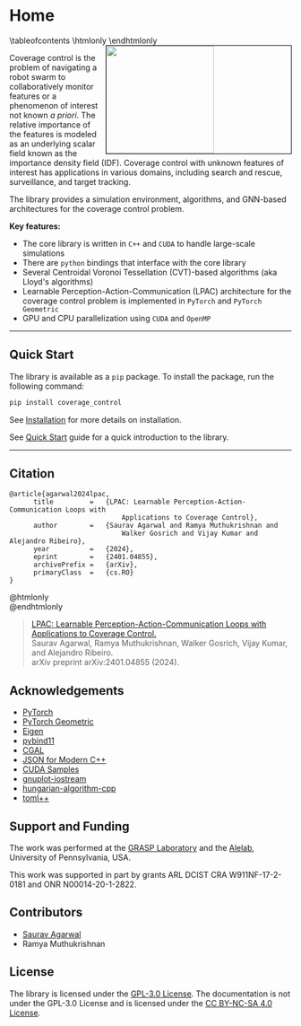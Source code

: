 # Home
\tableofcontents
\htmlonly
<img style="float: right;width: 20vw; min-width: 330px;border:1px solid #000000; margin-left: 0.5em; " src="LPAC.gif"/>
\endhtmlonly

Coverage control is the problem of navigating a robot swarm to collaboratively monitor features or a phenomenon of interest not known _a priori_.
The relative importance of the features is modeled as an underlying scalar field known as the importance density field (IDF).
Coverage control with unknown features of interest has applications in various domains, including search and rescue, surveillance, and target tracking.

The library provides a simulation environment, algorithms, and GNN-based architectures for the coverage control problem.  

**Key features:**  
- The core library is written in `C++` and `CUDA` to handle large-scale simulations
- There are `python` bindings that interface with the core library
- Several Centroidal Voronoi Tessellation (CVT)-based algorithms (aka Lloyd's algorithms)
- Learnable Perception-Action-Communication (LPAC) architecture for the coverage control problem is implemented in `PyTorch` and `PyTorch Geometric`
- GPU and CPU parallelization using `CUDA` and `OpenMP`

---

## Quick Start
The library is available as a `pip` package. To install the package, run the following command:
```bash
pip install coverage_control
```

See [Installation](https://kumarrobotics.github.io/CoverageControl/installation.html) for more details on installation.

See [Quick Start](https://kumarrobotics.github.io/CoverageControl/quick_start.html) guide for a quick introduction to the library.

---

## Citation
```
@article{agarwal2024lpac,
      title         =   {LPAC: Learnable Perception-Action-Communication Loops with
                            Applications to Coverage Control}, 
      author        =   {Saurav Agarwal and Ramya Muthukrishnan and 
                            Walker Gosrich and Vijay Kumar and Alejandro Ribeiro},
      year          =   {2024},
      eprint        =   {2401.04855},
      archivePrefix =   {arXiv},
      primaryClass  =   {cs.RO}
}
```
@htmlonly
<br>
@endhtmlonly

> [LPAC: Learnable Perception-Action-Communication Loops with Applications to Coverage Control.](https://doi.org/10.48550/arXiv.2401.04855)  
> Saurav Agarwal, Ramya Muthukrishnan, Walker Gosrich, Vijay Kumar, and Alejandro Ribeiro.  
> arXiv preprint arXiv:2401.04855 (2024).


## Acknowledgements
- [PyTorch](https://pytorch.org/)
- [PyTorch Geometric](https://pytorch-geometric.readthedocs.io/en/latest/)
- [Eigen](http://eigen.tuxfamily.org/index.php?title=Main_Page)
- [pybind11](https://pybind11.readthedocs.io/en/stable/)
- [CGAL](https://www.cgal.org/)
- [JSON for Modern C++](https://github.com/nlohmann/json)
- [CUDA Samples](https://github.com/NVIDIA/cuda-samples)
- [gnuplot-iostream](http://stahlke.org/dan/gnuplot-iostream/)
- [hungarian-algorithm-cpp](https://github.com/mcximing/hungarian-algorithm-cpp)
- [toml++](https://marzer.github.io/tomlplusplus/index.html)


## Support and Funding
The work was performed at the [GRASP Laboratory](https://www.grasp.upenn.edu/) and the [Alelab](https://alelab.seas.upenn.edu/), University of Pennsylvania, USA.

This work was supported in part by grants ARL DCIST CRA W911NF-17-2-0181 and ONR N00014-20-1-2822.


## Contributors
- [Saurav Agarwal](https://www.saurav.fyi/)
- Ramya Muthukrishnan


## License
The library is licensed under the [GPL-3.0 License](https://www.gnu.org/licenses/gpl-3.0.html).
The documentation is not under the GPL-3.0 License and is licensed under the [CC BY-NC-SA 4.0 License](https://creativecommons.org/licenses/by-nc-sa/4.0/).
